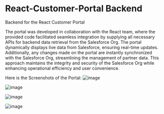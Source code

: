 # React-Customer-Portal Backend 
Backend for the React Customer Portal

The portal was developed in collaboration with the React team, where the provided code facilitated seamless integration by supplying all necessary APIs for backend data retrieval from the Salesforce Org. The portal dynamically displays live data from Salesforce, ensuring real-time updates. Additionally, any changes made on the portal are instantly synchronized with the Salesforce Org, streamlining the management of partner data. This approach maintains the integrity and security of the Salesforce Org while enhancing operational efficiency and user convenience.

Here is the Screenshots of the Portal:
![image](https://github.com/user-attachments/assets/ec645ae4-638c-4c89-bba2-88f7fea7bdcd)

![image](https://github.com/user-attachments/assets/22206d81-4fd9-4926-8bad-50bd8ca052c6)

![image](https://github.com/user-attachments/assets/bc26b3a1-4104-43c1-9915-0ac40f653a09)

![image](https://github.com/user-attachments/assets/e5eca79c-a7e0-4b4e-b1c3-b0e235b335b1)

